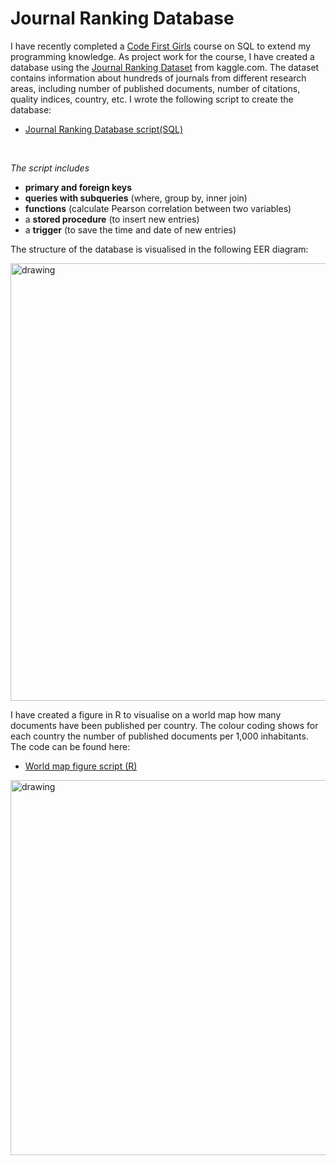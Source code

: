 # Journal Ranking Database

I have recently completed a [Code First Girls](https://codefirstgirls.com/) course on SQL to extend my programming knowledge. As project work for the course, I have created a database using the [Journal Ranking Dataset](https://www.kaggle.com/datasets/xabirhasan/journal-ranking-dataset) from kaggle.com. The dataset contains information about hundreds of journals from different research areas, including number of published documents, number of citations, quality indices, country, etc. I wrote the following script to create the database:

- <a href="https://verenasarrazin.github.io/Analysis-and-coding/Project_journal_ranking.html" title="Journal Ranking Database script (SQL)">Journal Ranking Database script(SQL)</a>

<br>

*The script includes*
- **primary and foreign keys**
- **queries with subqueries** (where, group by, inner join)
- **functions** (calculate Pearson correlation between two variables)
- a **stored procedure** (to insert new entries)
- a **trigger** (to save the time and date of new entries)

The structure of the database is visualised in the following EER diagram:

<img src="https://github.com/verenasarrazin/Analysis-and-coding/assets/73107031/9367bb38-b3b1-4a45-8839-15aebab71ddc" alt="drawing" width="700"/>

I have created a figure in R to visualise on a world map how many documents have been published per country. The colour coding shows for each country the number of published documents per 1,000 inhabitants. The code can be found here:

- [World map figure script (R)]()


<img src="https://github.com/verenasarrazin/Analysis-and-coding/assets/73107031/70cb5743-a839-4664-837c-eeba26dffa18" alt="drawing" width="600"/>


